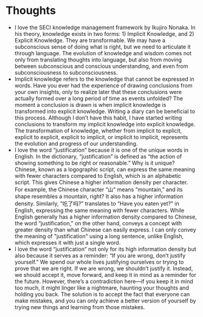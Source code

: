 # Thoughts
-  I love the SECI knowledge management framework by Ikujiro Nonaka. In his theory, knowledge exists in two forms: 1) Implicit Knowledge, and 2) Explicit Knowledge. They are transformable. We may have a subconscious sense of doing what is right, but we need to articulate it through language.
The evolution of knowledge and wisdom comes not only from translating thoughts into language, but also from moving between subconscious and conscious understanding, and even from subconsciousness to subconsciousness.
- Implicit knowledge refers to the knowledge that cannot be expressed in words. Have you ever had the experience of drawing conclusions from your own insights, only to realize later that these conclusions were actually formed over a long period of time as events unfolded? The moment a conclusion is drawn is when implicit knowledge is transformed into explicit knowledge. Writing a diary can be beneficial to this process. Although I don’t have this habit, I have started writing conclusions to transform my implicit knowledge into explicit knowledge. The transformation of knowledge, whether from implicit to explicit, explicit to explicit, explicit to implicit, or implicit to implicit, represents the evolution and progress of our understanding.
- I love the word “justification” because it is one of the unique words in English. In the dictionary, “justification” is defined as “the action of showing something to be right or reasonable.” Why is it unique? Chinese, known as a logographic script, can express the same meaning with fewer characters compared to English, which is an alphabetic script. This gives Chinese a higher information density per character. For example, the Chinese character “山” means “mountain,” and its shape resembles a mountain, right? It also has a higher information density. Similarly, “吃了吗?” translates to “Have you eaten yet?” in English, expressing the same meaning with fewer characters. While English generally has a higher information density compared to Chinese, the word “justification,” on the other hand, conveys a concept with greater density than what Chinese can easily express. I can only convey the meaning of "justification" using a long sentence, unlike English, which expresses it with just a single word.
- I love the word “justification” not only for its high information density but also because it serves as a reminder: “If you are wrong, don’t justify yourself.” We spend our whole lives justifying ourselves or trying to prove that we are right. If we are wrong, we shouldn’t justify it. Instead, we should accept it, move forward, and keep it in mind as a reminder for the future. However, there’s a contradiction here—if you keep it in mind too much, it might linger like a nightmare, haunting your thoughts and holding you back. The solution is to accept the fact that everyone can make mistakes, and you can only achieve a better version of yourself by trying new things and learning from those mistakes.
